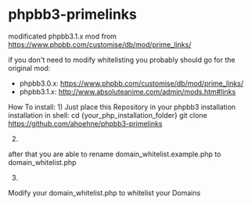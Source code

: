 # phpbb3-primelinks
modificated phpbb3.1.x mod from https://www.phpbb.com/customise/db/mod/prime_links/

if you don't need to modify whitelisting you probably should go for the original mod:
- phpbb3.0.x: https://www.phpbb.com/customise/db/mod/prime_links/
- phpbb3.1.x: http://www.absoluteanime.com/admin/mods.htm#links

How To install:
1)
Just place this Repository in your phpbb3 installation
installation in shell: 
cd {your_php_installation_folder}
git clone https://github.com/ahoehne/phpbb3-primelinks

2)
after that you are able to rename domain_whitelist.example.php to domain_whitelist.php

3)
Modify your domain_whitelist.php to whitelist your Domains
